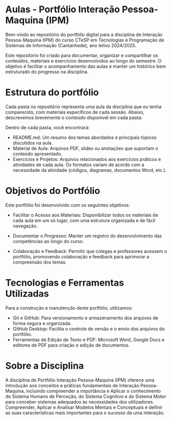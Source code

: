 # Aulas - Portfólio Interação Pessoa-Maquina (IPM)
Bem-vindo ao repositório do portfólio digital para a disciplina de Interação Pessoa-Maquina (IPM) do curso CTeSP em Tecnologias e Programação de Sistemas de Informação (Cantanhede), ano letivo 2024/2025.

Este repositório foi criado para documentar, organizar e compartilhar os conteúdos, materiais e exercícios desenvolvidos ao longo do semestre. O objetivo é facilitar o acompanhamento das aulas e manter um histórico bem estruturado do progresso na disciplina.

# Estrutura do portfólio
Cada pasta no repositório representa uma aula da disciplina que eu tenha comparecido, com materiais específicos de cada sessão. Abaixo, descrevemos brevemente o conteúdo disponível em cada pasta:
  
Dentro de cada pasta, você encontrará:

-    README.md: Um resumo dos temas abordados e principais tópicos discutidos na aula.
-    Material de Aula: Arquivos PDF, slides ou anotações que suportam o conteúdo apresentado.
-    Exercícios e Projetos: Arquivos relacionados aos exercícios práticos e atividades de cada aula. Os formatos variam de acordo com a necessidade da atividade (códigos, diagramas, documentos Word, etc.).

# Objetivos do Portfólio
Este portfólio foi desenvolvido com os seguintes objetivos:

-    Facilitar o Acesso aos Materiais: Disponibilizar todos os materiais de cada aula em um só lugar, com uma estrutura organizada e de fácil navegação.

-    Documentar o Progresso: Manter um registro do desenvolvimento das competências ao longo do curso.

-    Colaboração e Feedback: Permitir que colegas e professores acessem o portfólio, promovendo colaboração e feedback para aprimorar a compreensão dos temas.


# Tecnologias e Ferramentas Utilizadas

Para a construção e manutenção deste portfólio, utilizamos:

-    Git e GitHub: Para versionamento e armazenamento dos arquivos de forma segura e organizada.
-    GitHub Desktop: Facilita o controle de versão e o envio dos arquivos do portfólio.
-    Ferramentas de Edição de Texto e PDF: Microsoft Word, Google Docs e editores de PDF para criação e edição de documentos.

# Sobre a Disciplina

A disciplina de Portfólio Interação Pessoa-Maquina (IPM) oferece uma introdução aos conceitos e práticas fundamentais de Interação Pessoa-Maquina, incluindo compreender a importância e Aplicar o conhecimento do Sistema Humano de Perceção, do Sistema Cognitivo e do Sistema Motor para conceber sistemas adequados às necessidades dos utilizadores. Compreender, ApIicar e AnaIisar ModeIos Mentais e Conceptuais e definir as suas características mais importantes para o sucesso da uma interação.
